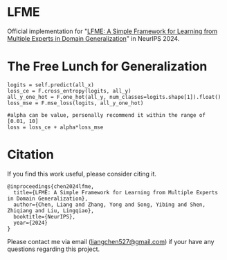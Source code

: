 # LFME

Official implementation for "[LFME: A Simple Framework for Learning from Multiple Experts in Domain Generalization](https://arxiv.org/abs/2410.17020)" in NeurIPS 2024.

# The Free Lunch for Generalization

```
logits = self.predict(all_x)
loss_ce = F.cross_entropy(logits, all_y)
all_y_one_hot = F.one_hot(all_y, num_classes=logits.shape[1]).float()
loss_mse = F.mse_loss(logits, all_y_one_hot)

#alpha can be value, personally recommend it within the range of [0.01, 10]
loss = loss_ce + alpha*loss_mse 
```


# Citation
If you find this work useful, please consider citing it.

```
@inproceedings{chen2024lfme,
  title={LFME: A Simple Framework for Learning from Multiple Experts in Domain Generalization},
  author={Chen, Liang and Zhang, Yong and Song, Yibing and Shen, Zhiqiang and Liu, Lingqiao},
  booktitle={NeurIPS},
  year={2024}
}

```

Please contact me via email (liangchen527@gmail.com) if your have any questions regarding this project.
